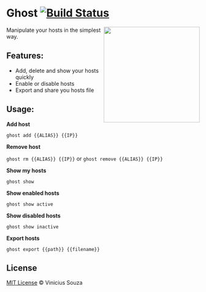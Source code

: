 # Ghost [![Build Status](https://travis-ci.org/vsouza/Ghost.svg?branch=master)](https://travis-ci.org/vsouza/Ghost)

<img src="https://s3.amazonaws.com/f.cl.ly/items/371q263q2l2y0a1l0c2L/rsz_ghost.png" align="right" width="250">

Manipulate your hosts in the simplest way.

## Features:
  * Add, delete and show your hosts quickly
  * Enable or disable hosts
  * Export and share you hosts file

## Usage: 

**Add host**

``` ghost add {{ALIAS}} {{IP}} ```

**Remove host**

``` ghost rm {{ALIAS}} {{IP}} ``` or ``` ghost remove {{ALIAS}} {{IP}} ```

**Show my hosts**

``` ghost show ```

**Show enabled hosts**

``` ghost show active ```

**Show disabled hosts**

``` ghost show inactive ```

**Export hosts**

``` ghost export {{path}} {{filename}} ```


## License

[MIT License](http://vsouza.mit-license.org/) © Vinicius Souza

